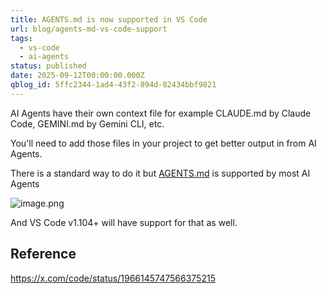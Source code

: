 ```yaml
---
title: AGENTS.md is now supported in VS Code
url: blog/agents-md-vs-code-support
tags:
  - vs-code
  - ai-agents
status: published
date: 2025-09-12T00:00:00.000Z
qblog_id: 5ffc2344-1ad4-43f2-894d-82434bbf9821
---
```


AI Agents have their own context file for example CLAUDE.md by Claude Code, GEMINI.md by Gemini CLI, etc.

You'll need to add those files in your project to get better output in from AI Agents.

There is a standard way to do it but [AGENTS.md](https://agents.md/) is supported by most AI Agents 

![image.png](https://images.nesin.io/f_auto,q_auto/qblog/AIEngineerGuide/2025-09/q0iz5lqxejsaobc3bott)

And VS Code v1.104+ will have support for that as well.

## Reference
https://x.com/code/status/1966145747566375215